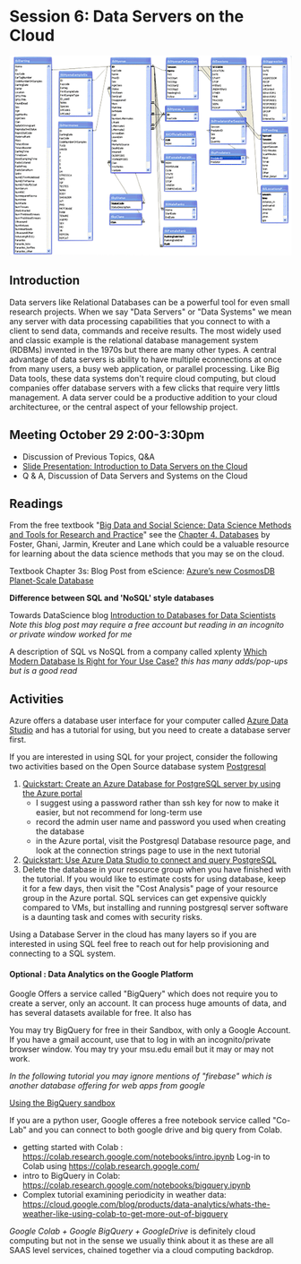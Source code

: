 # Session 6: Data Servers on the Cloud 

![MSU Mara Hyena Project Database Entity Relationship Diagram](img/hyena-database-er.png)

## Introduction

Data servers like Relational Databases can be a powerful tool for even small research projects.   When we say "Data Servers" or "Data Systems"  we mean any server with data processing capabilities that you connect to with a client to send data, commands and receive results.  The most widely used and classic example is the relational database management system (RDBMs) invented in the 1970s but there are many other types.  A central advantage of data servers is ability to have multiple econnections at once from many users, a busy web application, or parallel processing.    Like Big Data tools, these data systems don't require cloud computing, but cloud companies offer database servers with a few clicks that require very littls management.  A data server could be a productive addition to your cloud architecturee, or the central aspect of your fellowship project.  

## Meeting October 29 2:00-3:30pm

- Discussion of Previous Topics, Q&A
- [Slide Presentation: Introduction to Data Servers on the Cloud](data_servers_intro_for_researchers.html)
- Q & A, Discussion of Data Servers and Systems on the Cloud

## Readings

From the free textbook "[Big Data and Social Science: Data Science Methods and Tools for Research and Practice](https://textbook.coleridgeinitiative.org/)" see the [Chapter 4. Databases](https://textbook.coleridgeinitiative.org/chap-db.html)   by Foster, Ghani, Jarmin, Kreuter and Lane which could be a valuable resource for learning about the data science methods that you may se on the cloud.  

Textbook Chapter 3s: Blog Post from eScience: [Azure’s new CosmosDB Planet-Scale Database](https://esciencegroup.com/2017/07/31/azures-new-cosmosdb-planet-scale-database/)

**Difference between SQL and 'NoSQL' style databases**

Towards DataScience blog [Introduction to Databases for Data Scientists](https://towardsdatascience.com/databases-101-introduction-to-databases-for-data-scientists-ee18c9f0785d)  *Note this blog post may require a free account but reading in an incognito or private window worked for me*

A description of SQL vs NoSQL from a company called xplenty [Which Modern Database Is Right for Your Use Case?](https://www.xplenty.com/blog/which-database/)   *this has many adds/pop-ups but is a good read*

## Activities

Azure offers a database user interface for your computer called [Azure Data Studio](https://docs.microsoft.com/en-us/sql/azure-data-studio/download-azure-data-studio?view=sql-server-ver15) and has a tutorial for using, but you need to create a database server first.   

If you are interested in using SQL for your project, consider the following two activities based on the Open Source database system [Postgresql](https://www.postgresql.org/)

1. [Quickstart: Create an Azure Database for PostgreSQL server by using the Azure portal](https://docs.microsoft.com/en-us/azure/postgresql/quickstart-create-server-database-portal)
    - I suggest using a password rather than ssh key for now to make it easier, but not recommend for long-term use
    - record the admin user name and password you used when creating the database
    - in the Azure portal, visit the Postgresql Database resource page, and look at the connection strings page to use in the next tutorial
2. [Quickstart: Use Azure Data Studio to connect and query PostgreSQL](https://docs.microsoft.com/en-us/sql/azure-data-studio/quickstart-postgres?view=sql-server-ver15)
3. Delete the database in your resource group when you have finished with the tutorial.  If you would like to estimate costs for using database, keep it for a few days, then visit the "Cost Analysis" page of your resource group in the Azure portal.  SQL services can get expensive quickly compared to VMs, but installing and running postgresql server software is a daunting task and comes with security risks.  

Using a Database Server in the cloud has many layers so if you are interested in using SQL feel free to reach out for help provisioning and  connecting to a SQL system.   


#### Optional : Data Analytics on the Google Platform

Google Offers a service called "BigQuery" which does not require you to create a server, only an account.  It can process huge amounts of data, and has several datasets available for free.  It also has 

You may try BigQuery for free in their Sandbox, with only a Google Account.  If you have a gmail account, use that to log in with an incognito/private browser window.   You may try your msu.edu email but it may or may not work. 

*In the following tutorial you may ignore mentions of "firebase" which is another database offering for web apps from google*

[Using the BigQuery sandbox ](https://cloud.google.com/bigquery/docs/sandbox)

If you are a python user, Google offeres a free notebook service called "Co-Lab" and you can connect to both google drive and big query from Colab.  

- getting started with Colab : https://colab.research.google.com/notebooks/intro.ipynb   Log-in to Colab using https://colab.research.google.com/   
- intro to BigQuery in Colab: https://colab.research.google.com/notebooks/bigquery.ipynb
- Complex tutorial examining periodicity in weather data: https://cloud.google.com/blog/products/data-analytics/whats-the-weather-like-using-colab-to-get-more-out-of-bigquery

*Google Colab + Google BigQuery + GoogleDrive* is definitely cloud computing but not in the sense we usually think about it as these are all SAAS level services, chained together via a cloud computing backdrop.  

